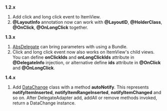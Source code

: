 **1.2.x**

1. Add click and long click event to ItemView.
2. **@LayoutInfo** annotation now can work with **@LayoutID**, **@HolderClass**, **@OnClick**, **@OnLongClick** together.

**1.3.x**

1. [AbsDelegate](https://github.com/boybeak/DelegateAdapter/blob/master/adapter/src/main/java/com/nulldreams/adapter/AbsDelegate.java) can bring parameters with using a Bundle.
2. Click and long click event now also works on ItemView's child views. You can define **onClickIds** and **onLongClickIds** attribute in **@DelegateInfo** injection, or alternative define **ids** attribute in **@OnClick** and **@OnLongClick**.


**1.4.x**

1. Add [DataChange](https://github.com/boybeak/DelegateAdapter/blob/master/adapter/src/main/java/com/nulldreams/adapter/DataChange.java) class with a method **autoNotify**. This represents **notifyItemInserted**, **notifyItemRangeInserted**, **notifyItemChanged** and so on. After DelegateAdapter add, addAll or remove methods invoked, return a DataChange instance.